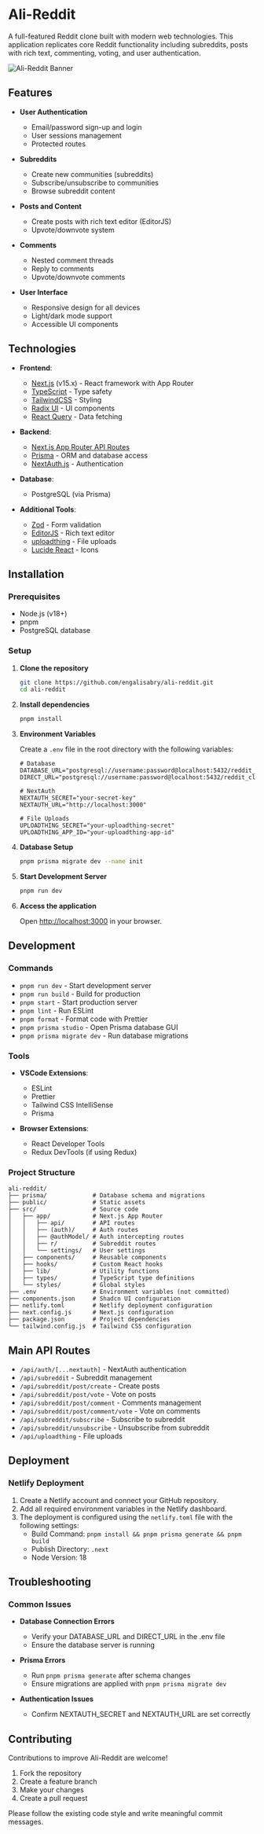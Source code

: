 # Ali-Reddit

A full-featured Reddit clone built with modern web technologies. This
application replicates core Reddit functionality including subreddits, posts
with rich text, commenting, voting, and user authentication.

![Ali-Reddit Banner](https://vfnoldgvdtsrlehwaxro.supabase.co/storage/v1/object/public/alireddit-buket//alireddit-banner.png)

## Features

- **User Authentication**
  - Email/password sign-up and login
  - User sessions management
  - Protected routes

- **Subreddits**
  - Create new communities (subreddits)
  - Subscribe/unsubscribe to communities
  - Browse subreddit content

- **Posts and Content**
  - Create posts with rich text editor (EditorJS)
  - Upvote/downvote system

- **Comments**
  - Nested comment threads
  - Reply to comments
  - Upvote/downvote comments

- **User Interface**
  - Responsive design for all devices
  - Light/dark mode support
  - Accessible UI components

## Technologies

- **Frontend**:
  - [Next.js](https://nextjs.org/) (v15.x) - React framework with App Router
  - [TypeScript](https://www.typescriptlang.org/) - Type safety
  - [TailwindCSS](https://tailwindcss.com/) - Styling
  - [Radix UI](https://www.radix-ui.com/) - UI components
  - [React Query](https://tanstack.com/query/latest) - Data fetching

- **Backend**:
  - [Next.js App Router API Routes](https://nextjs.org/docs/app/building-your-application/routing/route-handlers)
  - [Prisma](https://www.prisma.io/) - ORM and database access
  - [NextAuth.js](https://next-auth.js.org/) - Authentication

- **Database**:
  - PostgreSQL (via Prisma)

- **Additional Tools**:
  - [Zod](https://zod.dev/) - Form validation
  - [EditorJS](https://editorjs.io/) - Rich text editor
  - [uploadthing](https://uploadthing.com/) - File uploads
  - [Lucide React](https://lucide.dev/) - Icons

## Installation

### Prerequisites

- Node.js (v18+)
- pnpm
- PostgreSQL database

### Setup

1. **Clone the repository**

   ```bash
   git clone https://github.com/engalisabry/ali-reddit.git
   cd ali-reddit
   ```

2. **Install dependencies**

   ```bash
   pnpm install
   ```

3. **Environment Variables**

   Create a `.env` file in the root directory with the following variables:

   ```
   # Database
   DATABASE_URL="postgresql://username:password@localhost:5432/reddit_clone"
   DIRECT_URL="postgresql://username:password@localhost:5432/reddit_clone"

   # NextAuth
   NEXTAUTH_SECRET="your-secret-key"
   NEXTAUTH_URL="http://localhost:3000"

   # File Uploads
   UPLOADTHING_SECRET="your-uploadthing-secret"
   UPLOADTHING_APP_ID="your-uploadthing-app-id"
   ```

4. **Database Setup**

   ```bash
   pnpm prisma migrate dev --name init
   ```

5. **Start Development Server**

   ```bash
   pnpm run dev
   ```

6. **Access the application**

   Open [http://localhost:3000](http://localhost:3000) in your browser.

## Development

### Commands

- `pnpm run dev` - Start development server
- `pnpm run build` - Build for production
- `pnpm start` - Start production server
- `pnpm lint` - Run ESLint
- `pnpm format` - Format code with Prettier
- `pnpm prisma studio` - Open Prisma database GUI
- `pnpm prisma migrate dev` - Run database migrations

### Tools

- **VSCode Extensions**:

  - ESLint
  - Prettier
  - Tailwind CSS IntelliSense
  - Prisma

- **Browser Extensions**:
  - React Developer Tools
  - Redux DevTools (if using Redux)

### Project Structure

```
ali-reddit/
├── prisma/             # Database schema and migrations
├── public/             # Static assets
├── src/                # Source code
│   ├── app/            # Next.js App Router
│   │   ├── api/        # API routes
│   │   ├── (auth)/     # Auth routes
│   │   ├── @authModel/ # Auth intercepting routes
│   │   ├── r/          # Subreddit routes
│   │   └── settings/   # User settings
│   ├── components/     # Reusable components
│   ├── hooks/          # Custom React hooks
│   ├── lib/            # Utility functions
│   ├── types/          # TypeScript type definitions
│   └── styles/         # Global styles
├── .env                # Environment variables (not committed)
├── components.json     # Shadcn UI configuration
├── netlify.toml        # Netlify deployment configuration
├── next.config.js      # Next.js configuration
├── package.json        # Project dependencies
└── tailwind.config.js  # Tailwind CSS configuration
```

## Main API Routes

- `/api/auth/[...nextauth]` - NextAuth authentication
- `/api/subreddit` - Subreddit management
- `/api/subreddit/post/create` - Create posts
- `/api/subreddit/post/vote` - Vote on posts
- `/api/subreddit/post/comment` - Comments management
- `/api/subreddit/post/comment/vote` - Vote on comments
- `/api/subreddit/subscribe` - Subscribe to subreddit
- `/api/subreddit/unsubscribe` - Unsubscribe from subreddit
- `/api/uploadthing` - File uploads

## Deployment

### Netlify Deployment

1. Create a Netlify account and connect your GitHub repository.
2. Add all required environment variables in the Netlify dashboard.
3. The deployment is configured using the `netlify.toml` file with the following settings:
   - Build Command: `pnpm install && pnpm prisma generate && pnpm build`
   - Publish Directory: `.next`
   - Node Version: 18

## Troubleshooting

### Common Issues

- **Database Connection Errors**
  - Verify your DATABASE_URL and DIRECT_URL in the .env file
  - Ensure the database server is running

- **Prisma Errors**
  - Run `pnpm prisma generate` after schema changes
  - Ensure migrations are applied with `pnpm prisma migrate dev`

- **Authentication Issues**
  - Confirm NEXTAUTH_SECRET and NEXTAUTH_URL are set correctly

## Contributing

Contributions to improve Ali-Reddit are welcome!

1. Fork the repository
2. Create a feature branch
3. Make your changes
4. Create a pull request

Please follow the existing code style and write meaningful commit messages.
